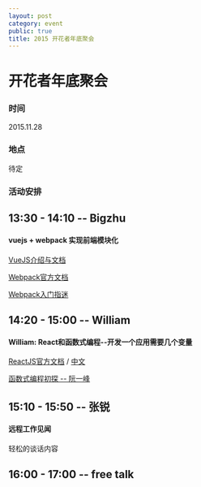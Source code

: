 ```yaml
---
layout: post
category: event
public: true
title: 2015 开花者年底聚会
---
```


# 开花者年底聚会

### 时间

2015.11.28

### 地点

待定

### 活动安排

## 13:30 - 14:10 -- Bigzhu
#### vuejs + webpack 实现前端模块化

[VueJS介绍与文档](http://cn.vuejs.org/)

[Webpack官方文档](https://webpack.github.io/docs/)

[Webpack入门指迷](http://segmentfault.com/a/1190000002551952)

## 14:20 - 15:00 -- William
#### William: React和函数式编程--开发一个应用需要几个变量

[ReactJS官方文档](https://facebook.github.io/react/docs/getting-started.html)
/ [中文](http://reactjs.cn/react/docs/getting-started.html)

[函数式编程初探 -- 阮一峰](http://www.ruanyifeng.com/blog/2012/04/functional_programming.html)

## 15:10 - 15:50 -- 张锐
#### 远程工作见闻

轻松的谈话内容

## 16:00 - 17:00 -- free talk
